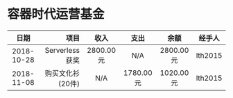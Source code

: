 容器时代运营基金
================
|   日期   |       项目     |     收入    |    支出    |  余额  |  经手人   |
|:--------:|---------------:|:-----------:|:----------:|:---------:|:---------:|
| 2018-10-28|  Serverless获奖 | 2800.00元 |   N/A      | 2800.00元  |  lth2015 |
| 2018-11-08|  购买文化衫(20件) | N/A |   1780.00元      | 1020.00元 | lth2015 |
